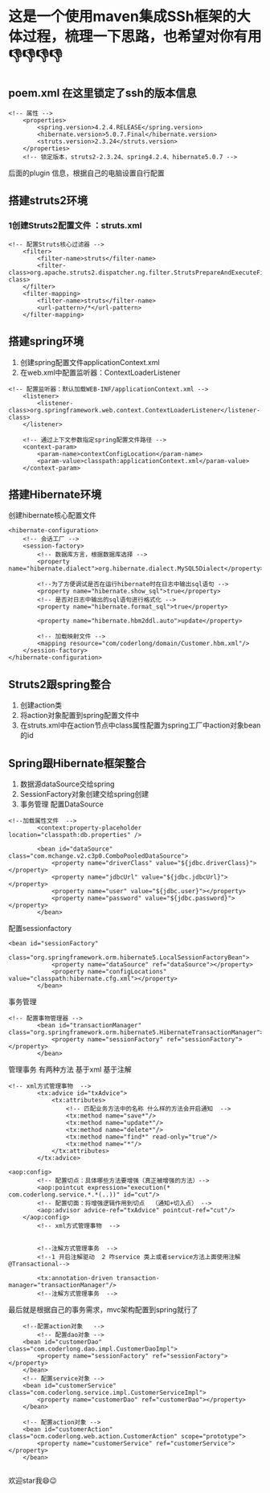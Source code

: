 # 这是一个使用maven集成SSh框架的大体过程，梳理一下思路，也希望对你有用:-1::-1::-1::-1:
## poem.xml 在这里锁定了ssh的版本信息
```
<!-- 属性 -->
	<properties>
		<spring.version>4.2.4.RELEASE</spring.version>
		<hibernate.version>5.0.7.Final</hibernate.version>
		<struts.version>2.3.24</struts.version>
	</properties>
	<!-- 锁定版本，struts2-2.3.24、spring4.2.4、hibernate5.0.7 -->
```
后面的plugin 信息，根据自己的电脑设置自行配置
## 搭建struts2环境
### 1创建Struts2配置文件 ：struts.xml
```
<!-- 配置Struts核心过滤器 -->
	<filter>
		<filter-name>struts</filter-name>
		<filter-class>org.apache.struts2.dispatcher.ng.filter.StrutsPrepareAndExecuteFilter</filter-class>
	</filter>
	<filter-mapping>
		<filter-name>struts</filter-name>
		<url-pattern>/*</url-pattern>
	</filter-mapping>
```
## 搭建spring环境
1. 创建spring配置文件applicationContext.xml  
2. 在web.xml中配置监听器：ContextLoaderListener  
```
<!-- 配置监听器：默认加载WEB-INF/applicationContext.xml -->
	<listener>
		<listener-class>org.springframework.web.context.ContextLoaderListener</listener-class>
	</listener>
	
	<!-- 通过上下文参数指定spring配置文件路径 -->
	<context-param>
		<param-name>contextConfigLocation</param-name>
		<param-value>classpath:applicationContext.xml</param-value>
	</context-param>
```
## 搭建Hibernate环境
创建hibernate核心配置文件
```
<hibernate-configuration>
	<!-- 会话工厂 -->
	<session-factory>
		<!-- 数据库方言，根据数据库选择 -->
	    <property name="hibernate.dialect">org.hibernate.dialect.MySQL5Dialect</property>

		<!--为了方便调试是否在运行hibernate时在日志中输出sql语句 -->
		<property name="hibernate.show_sql">true</property>
		<!-- 是否对日志中输出的sql语句进行格式化 -->
		<property name="hibernate.format_sql">true</property>
	
		<property name="hibernate.hbm2ddl.auto">update</property>
		
		<!-- 加载映射文件 -->
		<mapping resource="com/coderlong/domain/Customer.hbm.xml"/>
	</session-factory>
</hibernate-configuration>
```
## Struts2跟spring整合
1. 创建action类
2. 将action对象配置到spring配置文件中
3. 在struts.xml中在action节点中class属性配置为spring工厂中action对象bean的id
## Spring跟Hibernate框架整合
1. 数据源dataSource交给spring
2. SessionFactory对象创建交给spring创建
3. 事务管理
配置DataSource
```
<!--加载属性文件  -->	
		<context:property-placeholder location="classpath:db.properties" />

		<bean id="dataSource" class="com.mchange.v2.c3p0.ComboPooledDataSource">
			<property name="driverClass" value="${jdbc.driverClass}"></property>
			<property name="jdbcUrl" value="${jdbc.jdbcUrl}"></property>
			<property name="user" value="${jdbc.user}"></property>
			<property name="password" value="${jdbc.password}"></property>
		</bean>
```
配置sessionfactory
```
<bean id="sessionFactory"
			class="org.springframework.orm.hibernate5.LocalSessionFactoryBean">
			<property name="dataSource" ref="dataSource"></property>
			<property name="configLocations" value="classpath:hibernate.cfg.xml"></property>
		</bean>
```
事务管理
```
<!-- 配置事物管理器 -->
		<bean id="transactionManager" class="org.springframework.orm.hibernate5.HibernateTransactionManager">
			<property name="sessionFactory" ref="sessionFactory"></property>
		</bean>
```
管理事务 有两种方法 基于xml 基于注解
```
<!-- xml方式管理事物  -->
		<tx:advice id="txAdvice">
			<tx:attributes>
				<!-- 匹配业务方法中的名称 什么样的方法会开启通知  -->		
				<tx:method name="save*"/>
				<tx:method name="update*"/>
				<tx:method name="delete*"/>
				<tx:method name="find*" read-only="true"/>
				<tx:method name="*"/>
			</tx:attributes>
		</tx:advice>
```
```
<aop:config>
		<!-- 配置切点：具体哪些方法要增强（真正被增强的方法）-->
		<aop:pointcut expression="execution(* com.coderlong.service.*.*(..))" id="cut"/>
		<!-- 配置切面：将增强逻辑作用到切点  （通知+切入点） -->
		<aop:advisor advice-ref="txAdvice" pointcut-ref="cut"/>
	</aop:config>
		<!-- xml方式管理事物  -->
		
		
		<!--注解方式管理事务  -->
		<!--1 开启注解驱动  2 咋service 类上或者service方法上面使用注解 @Transactional-->
		
		<tx:annotation-driven transaction-manager="transactionManager"/>
		<!--注解方式管理事务  -->
```
最后就是根据自己的事务需求，mvc架构配置到spring就行了 
```
	<!--配置action对象   -->
		<!-- 配置dao对象 -->
	<bean id="customerDao" class="com.coderlong.dao.impl.CustomerDaoImpl">
		<property name="sessionFactory" ref="sessionFactory"></property>
	</bean>
	<!-- 配置service对象 -->
	<bean id="customerService" class="com.coderlong.service.impl.CustomerServiceImpl">
		<property name="customerDao" ref="customerDao"></property>
	</bean>
	
	<!-- 配置action对象 -->
	<bean id="customerAction" class="ocm.coderlong.web.action.CustomerAction" scope="prototype">
		<property name="customerService" ref="customerService"></property>
	</bean>
		
```
欢迎star我:smile::wink:










